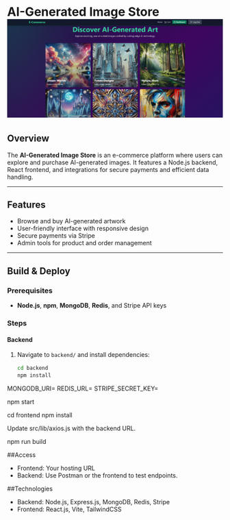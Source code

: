 # AI-Generated Image Store ![App Homepage](HomePage.png)

## Overview

The **AI-Generated Image Store** is an e-commerce platform where users can explore and purchase AI-generated images. It features a Node.js backend, React frontend, and integrations for secure payments and efficient data handling.

---

## Features

- Browse and buy AI-generated artwork
- User-friendly interface with responsive design
- Secure payments via Stripe
- Admin tools for product and order management

---

## Build & Deploy

### Prerequisites
- **Node.js**, **npm**, **MongoDB**, **Redis**, and Stripe API keys

### Steps

#### Backend
1. Navigate to `backend/` and install dependencies:
   ```bash
   cd backend
   npm install

MONGODB_URI=<your-mongodb-uri>
REDIS_URL=<your-redis-url>
STRIPE_SECRET_KEY=<your-stripe-secret-key>

npm start

cd frontend
npm install

Update src/lib/axios.js with the backend URL.

npm run build

##Access
- Frontend: Your hosting URL
- Backend: Use Postman or the frontend to test endpoints.

##Technologies
- Backend: Node.js, Express.js, MongoDB, Redis, Stripe
- Frontend: React.js, Vite, TailwindCSS
